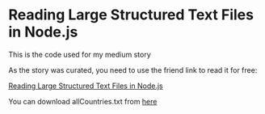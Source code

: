 # Reading Large Structured Text Files in Node.js

This is the code used for my medium story

As the story was curated, you need to use the friend link to read it for free:

[Reading Large Structured Text Files in Node.js](https://medium.com/p/reading-large-structured-text-files-in-node-js-7c4c4b84332b?source=email-fba99286a61--writer.postDistributed&sk=f7af86eac2c470c49d1ed87f8b4126e2)

You can download allCountries.txt from [here](https://download.geonames.org/export/dump/allCountries.zip)